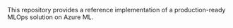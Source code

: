 This repository provides a reference implementation of a production-ready MLOps solution on Azure ML.
